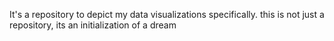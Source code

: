 It's a repository to depict my data visualizations specifically.
this is not just a repository, its an initialization of a dream
